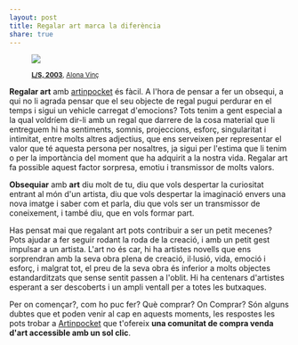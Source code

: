 ```yaml
---
layout: post
title: Regalar art marca la diferència
share: true
---
```


<figure class="text-center">
	<img src="http://www.artinpocket.cat/users_images/428.jpg?1394454934">
	<figcaption>
		<p><small><strong><a href="http://www.artinpocket.cat/work_home.php?$artist_code=406&$work_code=428#disqus_thread">L/S, 2003</a></strong>, <a href="http://www.artinpocket.cat/artist_home.php?$artist_code=406">Alona Vinç</a></small></p>
	</figcaption>
</figure>

**Regalar art** amb [artinpocket](http://www.artinpocket.cat/) és fàcil. A l'hora de pensar a fer un obsequi, a qui no li agrada pensar que el seu objecte de regal pugui perdurar en el temps i sigui un vehicle carregat d'emocions? Tots tenim a gent especial a la qual voldríem dir-li amb un regal que darrere de la cosa material que li entreguem hi ha sentiments, somnis, projeccions, esforç, singularitat i intimitat, entre molts altres adjectius, que ens serveixen per representar el valor que té aquesta persona per nosaltres, ja sigui per l'estima que li tenim o per la importància del moment que ha adquirit a la nostra vida. Regalar art fa possible aquest factor sorpresa, emotiu i transmissor de molts valors.

**Obsequiar** amb **art** diu molt de tu, diu que vols despertar la curiositat entrant al món d'un artista, diu que vols despertar la imaginació envers una nova imatge i saber com et parla, diu que vols ser un transmissor de coneixement, i també diu, que en vols formar part.

Has pensat mai que regalant art pots contribuir a ser un petit mecenes? Pots ajudar a fer seguir rodant la roda de la creació, i amb un petit gest impulsar a un artista. L'art no és car, hi ha artistes novells que ens sorprendran amb la seva obra plena de creació, il·lusió, vida, emoció i esforç, i malgrat tot, el preu de la seva obra és inferior a molts objectes estandarditzats que sense sentit passen a l'oblit. Hi ha centenars d'artistes esperant a ser descoberts i un ampli ventall per a totes les butxaques.

Per on començar?, com ho puc fer? Què comprar? On Comprar? Són alguns dubtes que et poden venir al cap en aquests moments, les respostes les pots trobar a [Artinpocket](http://www.artinpocket.cat/) que t'ofereix **una comunitat de compra venda d'art accessible amb un sol clic**.